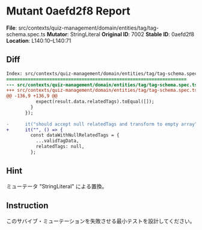 # Mutant 0aefd2f8 Report

**File**: src/contexts/quiz-management/domain/entities/tag/tag-schema.spec.ts
**Mutator**: StringLiteral
**Original ID**: 7002
**Stable ID**: 0aefd2f8
**Location**: L140:10–L140:71

## Diff

```diff
Index: src/contexts/quiz-management/domain/entities/tag/tag-schema.spec.ts
===================================================================
--- src/contexts/quiz-management/domain/entities/tag/tag-schema.spec.ts	original
+++ src/contexts/quiz-management/domain/entities/tag/tag-schema.spec.ts	mutated #7002
@@ -136,9 +136,9 @@
           expect(result.data.relatedTags).toEqual([]);
         }
       });
 
-      it("should accept null relatedTags and transform to empty array", () => {
+      it("", () => {
         const dataWithNullRelatedTags = {
           ...validTagData,
           relatedTags: null,
         };
```

## Hint

ミューテータ "StringLiteral" による置換。

## Instruction

このサバイブ・ミューテーションを失敗させる最小テストを設計してください。
